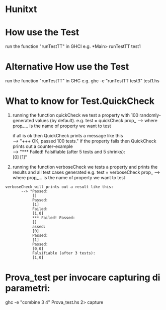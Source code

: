 # Hunitxt


# How use the Test
  run the function "runTestTT" in GHCI
  e.g. *Main> runTestTT test1
# Alternative How use the Test
  run the function "runTestTT" in GHC
  e.g. ghc -e "runTestTT test3" test1.hs 
  
# What to know for Test.QuickCheck
  1) running the function quickCheck we test a property with 100 randomly-generated values (by default).
     e.g. test = quickCheck  prop_   -->  where prop_...   is the name of property we want to test
     
      if all is ok then QuickCheck prints a message like this                
             --> "+++ OK, passed 100 tests."
      if the property fails then QuickCheck prints out a counter-example      
             --> "*** Failed! Falsifiable (after 5 tests and 5 shrinks):    
                      [0]
                      [1]"
                      
  2) running the function verboseCheck we tests a property and prints the results and all test cases generated
    e.g. test = verboseCheck  prop_  -->  where prop_...   is the name of property we want to test
    
    verboseCheck will prints out a result like this:
           --> "Passed:  
                []
                Passed: 
                [1]
                Failed:  
                [1,0]
                *** Failed! Passed:                       
                []
                assed:                                       
                [0]
                Passed:                                       
                [1]
                Passed:                                       
                [0,0]
                Falsifiable (after 3 tests):                  
                [1,0]

# Prova_test per invocare capturing di parametri:
  ghc -e "combine 3 4" Prova_test.hs 2> capture
